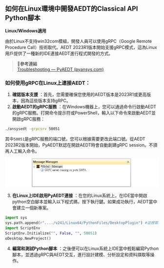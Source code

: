 如何在Linux環境中開發AEDT的Classical API Python腳本
---
**Linux/Windows適用**

由於Linux不支持win32com模組，開發人員可以使用gRPC（Google Remote Procedure Call）技術取代。AEDT 2023R1版本開始支援gRPC模式，這為Linux用戶提供了一種新的IDE連接AEDT進行程式開發的方式。

> :link:**參考連結**<br>[Troubleshooting — PyAEDT (pyansys.com)](https://aedt.docs.pyansys.com/version/stable/Getting_started/Troubleshooting.html#run-pyaedt)

### 如何使用gRPC在Linux上連接AEDT： 
1. **確認版本支援** ：首先，您需要確保您使用的AEDT版本是2023R1或更高版本，因為這些版本支持gRPC。 
2. **啟動AEDT的gRPC服務** ：在Windows機器上，您可以通過命令行啟動AEDT的gRPC服務。打開命令提示符或PowerShell，輸入以下命令來啟動AEDT並開啟gRPC服務：

```bash
./ansysedt -grpcsrv 50051
```



其中`50051`是gRPC服務的端口號，您可以根據需要更改此端口號。從AEDT 2023R2版本開始，PyAEDT默認在開啟AEDT時會自動創建gRPC session。不須再人工輸入命令。

![2024-04-24_15-23-03](/assets/2024-04-24_15-23-03.png)


3. **在Linux上IDE啟用PyAEDT連接** ：在您的Linux系統上，在IDE當中開啟python空白腳本並輸入以下程式碼，按下執行鍵。如果成功執行，AEDT當中會建立一個新專案。

```python
import sys
sys.path.append(r"..../v241/Linux64/PythonFiles/DesktopPlugin") #這裡需填寫正確完整路徑
import ScriptEnv
ScriptEnv.Initialize("", False, "", 50051)
oDesktop.NewProject()
```
4. **編寫和測試Python腳本** ：之後便可以在Linux系統上IDE當中輕鬆編寫Python腳本，並透過gRPC與AEDT交互，進行設計建模、分析設定和資料擷取等操作。

